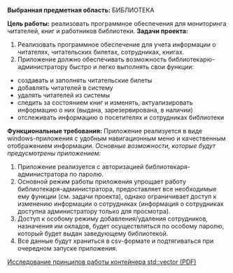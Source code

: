**Выбранная предметная область:** БИБЛИОТЕКА

**Цель работы:** реализовать программное обеспечения для мониторинга читателей, книг и работников библиотеки.
**Задачи проекта:**
1.	Реализовать программное обеспечение для учета информации о читателях, читательских билетах, сотрудниках, книгах.
2.	Приложение должно обеспечивать возможность библиотекарю-администратору быстро и легко выполнять свои функции:
-	создавать и заполнять читательские билеты
-	добавлять читателей в систему
-	удалять читателей из системы
-	следить за состоянием книг и изменять, актуализировать информацию о них (выдана, зарезервирована, в наличии)
-	отслеживать информацию о посетителях и сотрудниках библиотеки
  
**Функциональные требования:**
Приложение реализуется в виде windows-приложения с удобным навигационным меню и качественным отображением информации.
*Основные возможности, которые будут предусмотрены приложением:*
1.	Приложение реализуется с авторизацией  библиотекаря-администратора по паролю.
2.	Основной режим работы приложения упрощает работу библиотекаря-администратора, предоставляет все необходимые ему функции (см. задачи проекта), однако ограничивает доступ к изменению информации о сотрудниках (информация о сотрудниках доступна администратору только для просмотра). 
3.	Доступ к особому режиму добавления/удаления сотрудников, назначения им окладов, будет осуществляться по особому паролю, который будет выдан заведующему библиотекой.
4.	Все данные будут храниться в csv-формате и подтягиваться при очередном запуске приложения.
   
[Исследование принципов работы контейнера std::vector (PDF)](source/STL_vector.pdf)
